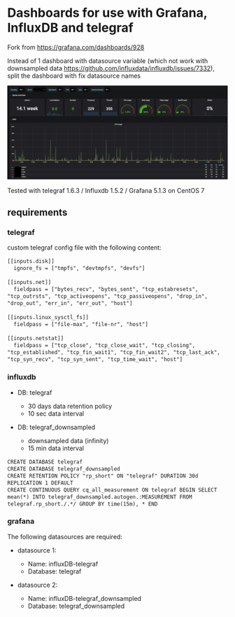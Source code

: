 # Dashboards for use with Grafana, InfluxDB and telegraf

Fork from https://grafana.com/dashboards/928

Instead of 1 dashboard with datasource variable (which not work with downsampled data https://github.com/influxdata/influxdb/issues/7332), split the dashboard with fix datasource names


![](/images/dashboard.png)

Tested with telegraf 1.6.3 / Influxdb 1.5.2 / Grafana 5.1.3 on CentOS 7

## requirements

### telegraf

custom telegraf config file with the following content:

```
[[inputs.disk]]
  ignore_fs = ["tmpfs", "devtmpfs", "devfs"]

[[inputs.net]]
  fieldpass = ["bytes_recv", "bytes_sent", "tcp_estabresets", "tcp_outrsts", "tcp_activeopens", "tcp_passiveopens", "drop_in", "drop_out", "err_in", "err_out", "host"]

[[inputs.linux_sysctl_fs]]
  fieldpass = ["file-max", "file-nr", "host"]

[[inputs.netstat]]
  fieldpass = ["tcp_close", "tcp_close_wait", "tcp_closing", "tcp_established", "tcp_fin_wait1", "tcp_fin_wait2", "tcp_last_ack", "tcp_syn_recv", "tcp_syn_sent", "tcp_time_wait", "host"]
```

### influxdb

* DB: telegraf 
  * 30 days data retention policy
  * 10 sec data interval
  
* DB: telegraf_downsampled 
  * downsampled data (infinity)
  * 15 min data interval

```
CREATE DATABASE telegraf
CREATE DATABASE telegraf_downsampled
CREATE RETENTION POLICY "rp_short" ON "telegraf" DURATION 30d REPLICATION 1 DEFAULT
CREATE CONTINUOUS QUERY cq_all_measurement ON telegraf BEGIN SELECT mean(*) INTO telegraf_downsampled.autogen.:MEASUREMENT FROM telegraf.rp_short./.*/ GROUP BY time(15m), * END
```

### grafana

The following datasources are required:

* datasource 1:
  * Name: influxDB-telegraf
  * Database: telegraf

* datasource 2:
  * Name: influxDB-telegraf_downsampled
  * Database: telegraf_downsampled


